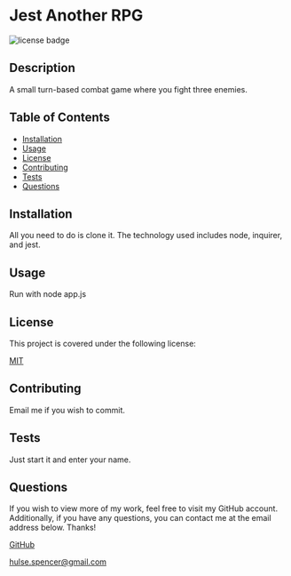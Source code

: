 # Jest Another RPG

![license badge](https://img.shields.io/badge/license-MIT-brightgreen)

## Description

A small turn-based combat game where you fight three enemies.

## Table of Contents

- [Installation](#installation)
- [Usage](#usage)
- [License](#license)
- [Contributing](#contributing)
- [Tests](#tests)
- [Questions](#questions)
  <a name="installation"></a>

## Installation

All you need to do is clone it. The technology used includes node, inquirer, and jest.
<a name="usage"></a>

## Usage

Run with node app.js
<a name="license"></a>

## License

This project is covered under the following license:

[MIT](https://www.mit.edu/~amini/LICENSE.md)

<a name="contributing"></a>

## Contributing

Email me if you wish to commit.
<a name="tests"></a>

## Tests

Just start it and enter your name.
<a name="questions"></a>

## Questions

If you wish to view more of my work, feel free to visit my GitHub account. Additionally, if you have any questions, you can contact me at the email address below. Thanks!

[GitHub](https://github.com/SpencerHulse)

<hulse.spencer@gmail.com>
